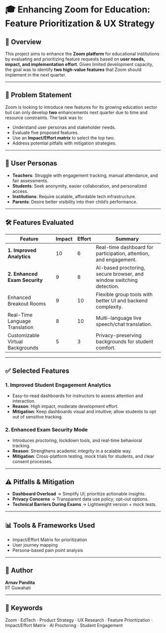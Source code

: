 # 🎓 Enhancing Zoom for Education: Feature Prioritization & UX Strategy

## 📘 Overview

This project aims to enhance the **Zoom platform** for educational institutions by evaluating and prioritizing feature requests based on **user needs, impact, and implementation effort**. Given limited development capacity, the goal was to identify **two high-value features** that Zoom should implement in the next quarter.

---

## 🧩 Problem Statement

Zoom is looking to introduce new features for its growing education sector but can only develop **two** enhancements next quarter due to time and resource constraints. The task was to:

- Understand user personas and stakeholder needs.
- Evaluate five proposed features.
- Use an **Impact/Effort matrix** to select the top two.
- Address potential pitfalls with mitigation strategies.

---

## 👥 User Personas

- **Teachers**: Struggle with engagement tracking, manual attendance, and fair assessments.
- **Students**: Seek anonymity, easier collaboration, and personalized access.
- **Institutions**: Require scalable, affordable tech infrastructure.
- **Parents**: Desire better visibility into their child’s performance.

---

## 🛠️ Features Evaluated

| Feature                          | Impact | Effort | Summary                                                              |
| -------------------------------- | ------ | ------ | -------------------------------------------------------------------- |
| **1. Improved Analytics**        | 10     | 6      | Real-time dashboard for participation, attention, and engagement.    |
| **2. Enhanced Exam Security**    | 9      | 8      | AI-based proctoring, secure browser, and window switching detection. |
| Enhanced Breakout Rooms          | 9      | 10     | Flexible group tools with better UI and backend complexity.          |
| Real-Time Language Translation   | 8      | 10     | Multi-language live speech/chat translation.                         |
| Customizable Virtual Backgrounds | 5      | 3      | Privacy-preserving backgrounds for student comfort.                  |

---

## ✅ Selected Features

### 1. **Improved Student Engagement Analytics**

- Easy-to-read dashboards for instructors to assess attention and interaction.
- **Reason**: High impact, moderate development effort.
- **Mitigation**: Keep dashboards visual and intuitive; allow students to opt out of sensitive tracking.

### 2. **Enhanced Exam Security Mode**

- Introduces proctoring, lockdown tools, and real-time behavioral tracking.
- **Reason**: Strengthens academic integrity in a scalable way.
- **Mitigation**: Cross-platform testing, mock trials for students, and clear consent processes.

---

## ⚠️ Pitfalls & Mitigation

- **Dashboard Overload** → Simplify UI; prioritize actionable insights.
- **Privacy Concerns** → Transparent data use policy; opt-out options.
- **Technical Barriers During Exams** → Lightweight version + mock tests.

---

## 📊 Tools & Frameworks Used

- Impact/Effort Matrix for prioritization
- User journey mapping
- Persona-based pain point analysis

---

## 👤 Author

**Arnav Pandita**  
IIT Guwahati

---

## 📌 Keywords

Zoom · EdTech · Product Strategy · UX Research · Feature Prioritization · Impact/Effort Matrix · AI Proctoring · Student Engagement

